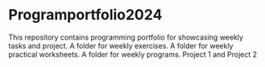# Programportfolio2024
This repository contains programming portfolio for showcasing weekly tasks and project.
A folder for weekly exercises.
A folder for weekly practical worksheets.
A folder for weekly programs.
Project 1 and Project 2
